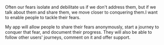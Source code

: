  Often our fears isolate and debilitate us if we don't address them, but if we talk about them and share them, we move closer to conquering them.I want to enable people to tackle their fears.

My app will allow people to share their fears anonymously, start a journey to conquer that fear, and document their progress. They will also be able to follow other users' journeys, comment on it and offer support.
